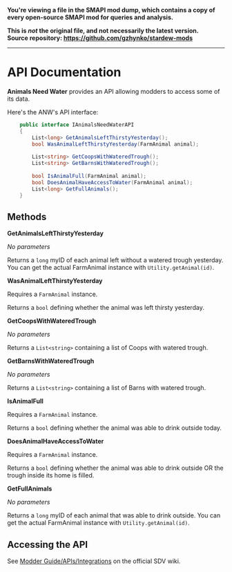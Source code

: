 **You're viewing a file in the SMAPI mod dump, which contains a copy of every open-source SMAPI mod
for queries and analysis.**

**This is _not_ the original file, and not necessarily the latest version.**  
**Source repository: https://github.com/gzhynko/stardew-mods**

----

# API Documentation
**Animals Need Water** provides an API allowing modders to access some of its data.

Here's the ANW's API interface:
```csharp
    public interface IAnimalsNeedWaterAPI
    {
        List<long> GetAnimalsLeftThirstyYesterday();
        bool WasAnimalLeftThirstyYesterday(FarmAnimal animal);
    
        List<string> GetCoopsWithWateredTrough();
        List<string> GetBarnsWithWateredTrough();
    
        bool IsAnimalFull(FarmAnimal animal);
        bool DoesAnimalHaveAccessToWater(FarmAnimal animal);
        List<long> GetFullAnimals();
    }
```
## Methods
**GetAnimalsLeftThirstyYesterday**

*No parameters*

Returns a ```long``` myID of each animal left without a watered trough yesterday. 
You can get the actual FarmAnimal instance with ```Utility.getAnimal(id)```.

**WasAnimalLeftThirstyYesterday**

Requires a ```FarmAnimal``` instance.

Returns a ```bool``` defining whether the animal was left thirsty yesterday.

**GetCoopsWithWateredTrough**

*No parameters*

Returns a ```List<string>```  containing a list of Coops with watered trough.

**GetBarnsWithWateredTrough**

*No parameters*

Returns a ```List<string>```  containing a list of Barns with watered trough.

**IsAnimalFull**

Requires a ```FarmAnimal``` instance.

Returns a ```bool``` defining whether the animal was able to drink outside today.

**DoesAnimalHaveAccessToWater**

Requires a ```FarmAnimal``` instance.

Returns a ```bool``` defining whether the animal was able to drink outside OR the trough inside its home is filled.

**GetFullAnimals**

*No parameters*

Returns a ```long``` myID of each animal that was able to drink outside.
You can get the actual FarmAnimal instance with ```Utility.getAnimal(id)```.

## Accessing the API
See [Modder Guide/APIs/Integrations](https://stardewvalleywiki.com/Modding:Modder_Guide/APIs/Integrations#Using_an_API) on the official SDV wiki.